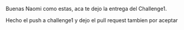 Buenas Naomi como estas, aca te dejo la entrega del Challenge1.

Hecho el push a challenge1 y dejo el pull request tambien por aceptar








